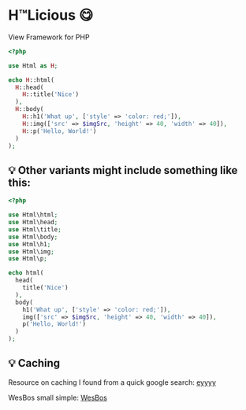 # H™Licious 😋
View Framework for PHP

```php
<?php

use Html as H;

echo H::html(
  H::head(
    H::title('Nice')
  ),
  H::body(
    H::h1('What up', ['style' => 'color: red;']),
    H::img(['src' => $imgSrc, 'height' => 40, 'width' => 40]),
    H::p('Hello, World!')
  )
);
```

## 💡 Other variants might include something like this:

```php
<?php

use Html\html;
use Html\head;
use Html\title;
use Html\body;
use Html\h1;
use Html\img;
use Html\p;

echo html(
  head(
    title('Nice')
  ),
  body(
    h1('What up', ['style' => 'color: red;']),
    img(['src' => $imgSrc, 'height' => 40, 'width' => 40]),
    p('Hello, World!')
  )
);
```

## 💡 Caching

Resource on caching I found from a quick google search: [eyyyy](https://catswhocode.com/phpcache/)

WesBos small simple: [WesBos](https://wesbos.com/simple-php-page-caching-technique/)
